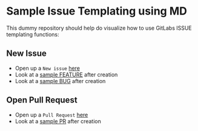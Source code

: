 # Sample Issue Templating using MD

This dummy repository should help do visualize how to use GitLabs ISSUE templating functions:

## New Issue
* Open up a `New issue` [here](https://github.com/hennlo/sample_issue_templating/issues)
* Look at a [sample FEATURE](https://github.com/hennlo/sample_issue_templating/issues/2) after creation
* Look at a [sample BUG](https://github.com/hennlo/sample_issue_templating/issues/4) after creation

## Open Pull Request
* Open up a `Pull Request` [here](https://github.com/hennlo/issue_templating1/pulls)
* Look at a [sample PR](https://github.com/hennlo/sample_issue_form_templating/pull/3) after creation
